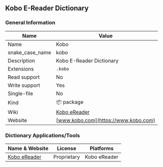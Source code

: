 
## Kobo E-Reader Dictionary ##

### General Information ###
Name | Value
---- | -------
Name | Kobo
snake_case_name | kobo
Description | Kobo E-Reader Dictionary
Extensions | `.kobo`
Read support | No
Write support | Yes
Single-file | No
Kind | 📦 package
Wiki | [Kobo eReader](https://en.wikipedia.org/wiki/Kobo_eReader)
Website | [www.kobo.com](https://www.kobo.com)




### Dictionary Applications/Tools ###
Name & Website | License | Platforms
-------------- | ------- | ---------
[Kobo eReader](https://www.kobo.com) | Proprietary | Kobo eReader
